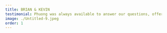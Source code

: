```yaml
---
title: BRIAN & KEVIN
testimonial: Phuong was always available to answer our questions, offer recommendations, and ensure that everything ran smoothly. Her dedication to capturing our Pilates Reformer story was evident in every movement, and we are grateful for her beautiful work.
image: ./Untitled-9.jpeg
order: 1
---
```

